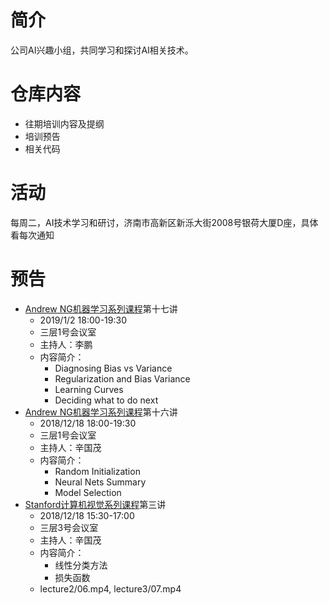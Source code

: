 # 简介
公司AI兴趣小组，共同学习和探讨AI相关技术。
# 仓库内容
- 往期培训内容及提纲
- 培训预告
- 相关代码
# 活动
每周二，AI技术学习和研讨，济南市高新区新泺大街2008号银荷大厦D座，具体看每次通知
# 预告
- [Andrew NG机器学习系列课程](https://github.com/guomxin/SIGAI/blob/master/NGMachineLearningTraining.md)第十七讲
  - 2019/1/2 18:00-19:30
  - 三层1号会议室
  - 主持人：李鹏
  - 内容简介：
    - Diagnosing Bias vs Variance
    - Regularization and Bias Variance
    - Learning Curves
    - Deciding what to do next
- [Andrew NG机器学习系列课程](https://github.com/guomxin/SIGAI/blob/master/NGMachineLearningTraining.md)第十六讲
  - 2018/12/18 18:00-19:30
  - 三层1号会议室
  - 主持人：辛国茂
  - 内容简介：
    - Random Initialization
    - Neural Nets Summary
    - Model Selection
- [Stanford计算机视觉系列课程](https://github.com/guomxin/SIGAI/blob/master/CS231n-2017.md)第三讲
  - 2018/12/18 15:30-17:00
  - 三层3号会议室
  - 主持人：辛国茂
  - 内容简介：
    - 线性分类方法
    - 损失函数
  - lecture2/06.mp4, lecture3/07.mp4

